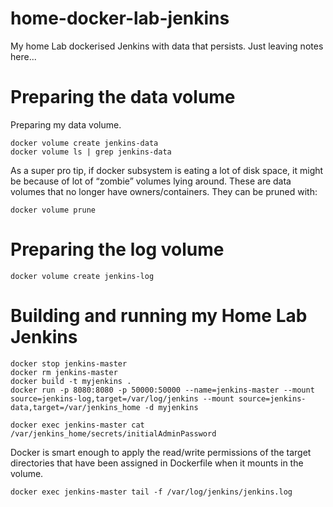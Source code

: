 # home-docker-lab-jenkins

My home Lab dockerised Jenkins with data that persists.
Just leaving notes here...

# Preparing the data volume

Preparing my data volume.

```
docker volume create jenkins-data
docker volume ls | grep jenkins-data
```


As a super pro tip, if docker subsystem is eating a lot of disk space, it might be because of lot of “zombie” volumes lying around. 
These are data volumes that no longer have owners/containers. They can be pruned with:

```
docker volume prune
```

# Preparing the log volume

```
docker volume create jenkins-log
```

# Building and running my Home Lab Jenkins
```
docker stop jenkins-master
docker rm jenkins-master
docker build -t myjenkins .
docker run -p 8080:8080 -p 50000:50000 --name=jenkins-master --mount source=jenkins-log,target=/var/log/jenkins --mount source=jenkins-data,target=/var/jenkins_home -d myjenkins

docker exec jenkins-master cat /var/jenkins_home/secrets/initialAdminPassword

```

Docker is smart enough to apply the read/write permissions of the target directories that have been assigned in Dockerfile when it mounts in the volume. 

```
docker exec jenkins-master tail -f /var/log/jenkins/jenkins.log
```
